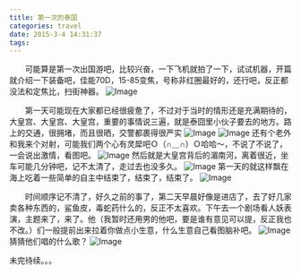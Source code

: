 ```yaml
---
title: 第一次的泰国
categories: travel
date: 2015-3-4 14:31:37
tags:
---
```


　　可能算是第一次出国游吧，比较兴奋，一下飞机就拍了一下，试试机器，开篇就介绍一下装备吧，佳能70D，15-85变焦，号称非红圈最好的，还行吧，反正都没法和定焦比，扫街神器。
![Image](/img/thailand_boarding.jpg)

　　第一天可能现在大家都已经很疲惫了，不过对于当时的情形还是充满期待的，大皇宫、大皇宫、大皇宫，重要的事情说三遍，就是泰囧里小伙子要去的地方。路上的交通，很拥堵，而且很晒，交警都裹得很严实
![Image](/img/thailand_trafic.jpg)
![Image](/img/thailand_dahuanggong.jpg)
还有个老外和我来个对射，可能我们两个心有灵犀吧Ｏ（∩＿∩）Ｏ哈哈～，不说了不说了，一会说出激情，看图吧。
![Image](/img/thailand_foreign.jpg)
然后就是大皇宫背后的湄南河，离着很近，坐车可能几分钟吧，记不太清了，走过去也没多久。
![Image](/img/thailand_meinanhe.jpg)
第一天的就这样飘在海上吃着一些简单的自主中结束了，结束了，结束了。
![Image](/img/thailand_tall_glasses.jpg)

　　时间顺序记不清了，好久之前的事了，第二天早晨好像是进店了，去了好几家卖各种东西的，鲨鱼皮，毒蛇药什么的，反正不太喜欢。下午去一个剧场看人妖表演，主题来了，来了。他（我暂时还用男的他吧，要是谁有意见可以提，反正我也不改。）们一般提前出来拉着你做点小生意，什么生意自己看图脑补吧。
![Image](/img/thailand_yao1.jpg)
猜猜他们唱的什么歌？
![Image](/img/thailand_qunyao1.jpg)

未完待续。。。
